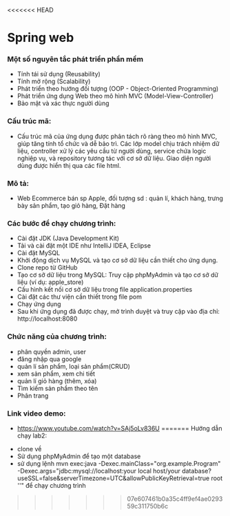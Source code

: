 <<<<<<< HEAD
# Spring web 
### Một số nguyên tắc phát triển phần mềm
+ Tính tái sử dụng (Reusability)
+ Tính mở rộng (Scalability)
+ Phát triển theo hướng đối tượng (OOP - Object-Oriented Programming)
+ Phát triển ứng dụng Web theo mô hình MVC (Model-View-Controller)
+ Bảo mật và xác thực người dùng
### Cấu trúc mã:
+ Cấu trúc mã của ứng dụng được phân tách rõ ràng theo mô hình MVC, giúp tăng tính tổ chức và dễ bảo trì. Các lớp model chịu trách nhiệm dữ liệu, controller xử lý các yêu cầu từ người dùng, service chứa logic nghiệp vụ, và repository tương tác với cơ sở dữ liệu. Giao diện người dùng được hiển thị qua các file html.

### Mô tả:
+ Web Ecommerce bán sp Apple, đối tượng sd : quản lí, khách hàng,
trưng bày sản phẩm, tạo giỏ hàng, Đặt hàng

### Các bước để chạy chương trình:
+ Cài đặt JDK (Java Development Kit)
+ Tải và cài đặt một IDE như IntelliJ IDEA, Eclipse
+ Cài đặt MySQL
+ Khởi động dịch vụ MySQL và tạo cơ sở dữ liệu cần thiết cho ứng dụng.
+ Clone repo từ GitHub
+ Tạo cơ sở dữ liệu trong MySQL: Truy cập phpMyAdmin và tạo cơ sở dữ liệu (ví dụ: apple_store)
+ Cấu hình kết nối cơ sở dữ liệu trong file application.properties
+ Cài đặt các thư viện cần thiết trong file pom
+ Chạy ứng dụng
+ Sau khi ứng dụng đã được chạy, mở trình duyệt và truy cập vào địa chỉ: http://localhost:8080

### Chức năng của chương trình:
+ phân quyền admin, user
+ đăng nhập qua google 
+ quản lí sản phẩm, loại sản phẩm(CRUD)
+ xem sản phẩm, xem chi tiết
+ quản lí giỏ hàng (thêm, xóa)
+ Tìm kiếm sản phẩm theo tên
+ Phân trang

### Link video demo:
+ https://www.youtube.com/watch?v=SAj5oLv836U
=======
Hướng dẫn chạy lab2:
- clone về
- Sử dụng phpMyAdmin để tạo một database
- sử dụng lệnh mvn exec:java -Dexec.mainClass="org.example.Program" -Dexec.args="jdbc:mysql://localhost:your local host/your database?useSSL=false&serverTimezone=UTC&allowPublicKeyRetrieval=true root ''" để chạy chương trình
>>>>>>> 07e607461b0a35c4ff9ef4ae029359c311750b6c
